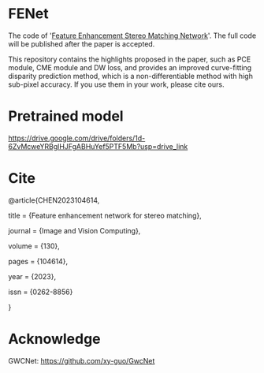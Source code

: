 # FENet
The code of '[Feature Enhancement Stereo Matching Network](https://www.sciencedirect.com/science/article/abs/pii/S0262885622002438)'. The full code will be published after the paper is accepted.

This repository contains the highlights proposed in the paper, such as PCE module, CME module and DW loss, and provides an improved curve-fitting disparity prediction method, which is a non-differentiable method with high sub-pixel accuracy. If you use them in your work, please cite ours.

# Pretrained model
https://drive.google.com/drive/folders/1d-6ZvMcweYRBglHJFgABHuYef5PTF5Mb?usp=drive_link

# Cite
@article{CHEN2023104614,

title = {Feature enhancement network for stereo matching},

journal = {Image and Vision Computing},

volume = {130},

pages = {104614},

year = {2023},

issn = {0262-8856}

}

# Acknowledge
GWCNet: https://github.com/xy-guo/GwcNet
